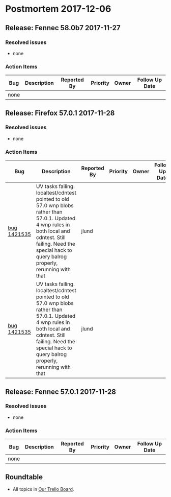 # Postmortem 2017-12-06


## Release: Fennec 58.0b7 2017-11-27

### Resolved issues
- none

### Action Items
| Bug                                                           | Description                | Reported By         | Priority | Owner | Follow Up Date |
| ------------------------------------------------------------- | -------------------------- | ------------------- | -------- | ----- | -------------- |
| none | | | | | |


## Release: Firefox 57.0.1 2017-11-28

### Resolved issues
- none

### Action Items
| Bug                                                           | Description                | Reported By         | Priority | Owner | Follow Up Date |
| ------------------------------------------------------------- | -------------------------- | ------------------- | -------- | ----- | -------------- |
| [bug 1421535](https://bugzil.la/1421535)  | UV tasks failing. localtest/cdntest pointed to old 57.0 wnp blobs rather than 57.0.1. Updated 4 wnp rules in both local and cdntest. Still failing. Need the special hack to query balrog properly, rerunning with that | jlund  |          |       |                |
| [bug 1421535](https://bugzil.la/1421535)  | UV tasks failing. localtest/cdntest pointed to old 57.0 wnp blobs rather than 57.0.1. Updated 4 wnp rules in both local and cdntest. Still failing. Need the special hack to query balrog properly, rerunning with that | jlund  |          |       |                |


## Release: Fennec 57.0.1 2017-11-28

### Resolved issues
- none

### Action Items
| Bug                                                           | Description                | Reported By         | Priority | Owner | Follow Up Date |
| ------------------------------------------------------------- | -------------------------- | ------------------- | -------- | ----- | -------------- |
| none | | | | | |



## Roundtable
- All topics in [Our Trello Board](https://trello.com/b/MXHaVRcP/release-promotion-meeting).